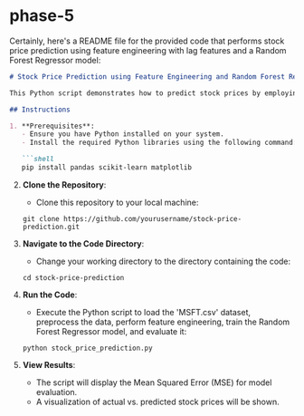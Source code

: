 # phase-5
Certainly, here's a README file for the provided code that performs stock price prediction using feature engineering with lag features and a Random Forest Regressor model:

```markdown
# Stock Price Prediction using Feature Engineering and Random Forest Regressor

This Python script demonstrates how to predict stock prices by employing feature engineering with lag features and training a Random Forest Regressor model.

## Instructions

1. **Prerequisites**:
   - Ensure you have Python installed on your system.
   - Install the required Python libraries using the following command:

   ```shell
   pip install pandas scikit-learn matplotlib
   ```

2. **Clone the Repository**:
   - Clone this repository to your local machine:

   ```shell
   git clone https://github.com/yourusername/stock-price-prediction.git
   ```

3. **Navigate to the Code Directory**:
   - Change your working directory to the directory containing the code:

   ```shell
   cd stock-price-prediction
   ```

4. **Run the Code**:
   - Execute the Python script to load the 'MSFT.csv' dataset, preprocess the data, perform feature engineering, train the Random Forest Regressor model, and evaluate it:

   ```shell
   python stock_price_prediction.py
   ```

5. **View Results**:
   - The script will display the Mean Squared Error (MSE) for model evaluation.
   - A visualization of actual vs. predicted stock prices will be shown.

